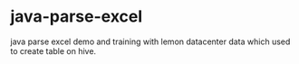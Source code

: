 # java-parse-excel
 java parse excel demo and training with lemon datacenter data which used to create table on hive.
